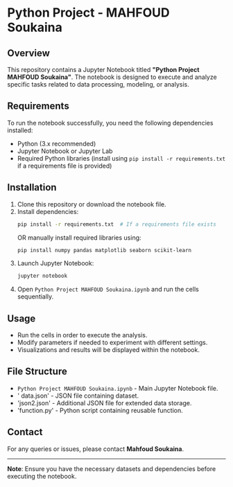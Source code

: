 # Python Project - MAHFOUD Soukaina

## Overview
This repository contains a Jupyter Notebook titled **"Python Project MAHFOUD Soukaina"**. The notebook is designed to execute and analyze specific tasks related to data processing, modeling, or analysis. 

## Requirements
To run the notebook successfully, you need the following dependencies installed:
- Python (3.x recommended)
- Jupyter Notebook or Jupyter Lab
- Required Python libraries (install using `pip install -r requirements.txt` if a requirements file is provided)

## Installation
1. Clone this repository or download the notebook file.
2. Install dependencies:
   ```bash
   pip install -r requirements.txt  # If a requirements file exists
   ```
   OR manually install required libraries using:
   ```bash
   pip install numpy pandas matplotlib seaborn scikit-learn
   ```
3. Launch Jupyter Notebook:
   ```bash
   jupyter notebook
   ```
4. Open `Python Project MAHFOUD Soukaina.ipynb` and run the cells sequentially.

## Usage
- Run the cells in order to execute the analysis.
- Modify parameters if needed to experiment with different settings.
- Visualizations and results will be displayed within the notebook.

## File Structure
- `Python Project MAHFOUD Soukaina.ipynb` - Main Jupyter Notebook file.
- ' data.json' - JSON file containing dataset.
- 'json2.json' - Additional JSON file for extended data storage.
- 'function.py' - Python script containing reusable function.
  

## Contact
For any queries or issues, please contact **Mahfoud Soukaina**.

---
**Note**: Ensure you have the necessary datasets and dependencies before executing the notebook.
